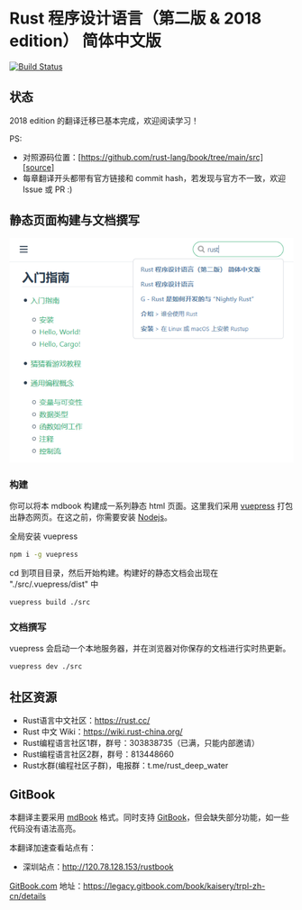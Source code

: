 # Rust 程序设计语言（第二版 & 2018 edition） 简体中文版

[![Build Status](https://travis-ci.org/KaiserY/trpl-zh-cn.svg?branch=master)](https://travis-ci.org/KaiserY/trpl-zh-cn)

## 状态

2018 edition 的翻译迁移已基本完成，欢迎阅读学习！

PS:

* 对照源码位置：[https://github.com/rust-lang/book/tree/main/src][source]
* 每章翻译开头都带有官方链接和 commit hash，若发现与官方不一致，欢迎 Issue 或 PR :)

[source]: https://github.com/rust-lang/book/tree/main/src

## 静态页面构建与文档撰写

![image](./vuepress_page.png)

### 构建

你可以将本 mdbook 构建成一系列静态 html 页面。这里我们采用 [vuepress](https://vuepress.vuejs.org/zh/) 打包出静态网页。在这之前，你需要安装 [Nodejs](https://nodejs.org/zh-cn/)。

全局安装 vuepress

``` bash
npm i -g vuepress
```

cd 到项目目录，然后开始构建。构建好的静态文档会出现在 "./src/.vuepress/dist" 中

```bash
vuepress build ./src
```

### 文档撰写

vuepress 会启动一个本地服务器，并在浏览器对你保存的文档进行实时热更新。

```bash
vuepress dev ./src
```

## 社区资源

- Rust语言中文社区：<https://rust.cc/>
- Rust 中文 Wiki：<https://wiki.rust-china.org/>
- Rust编程语言社区1群，群号：303838735（已满，只能内部邀请）
- Rust编程语言社区2群，群号：813448660
- Rust水群(编程社区子群)，电报群：t.me/rust_deep_water

## GitBook

本翻译主要采用 [mdBook](https://github.com/rust-lang-nursery/mdBook) 格式。同时支持 [GitBook](https://github.com/GitbookIO/gitbook)，但会缺失部分功能，如一些代码没有语法高亮。

本翻译加速查看站点有：
 - 深圳站点：<http://120.78.128.153/rustbook>

[GitBook.com](https://www.gitbook.com/) 地址：<https://legacy.gitbook.com/book/kaisery/trpl-zh-cn/details>
